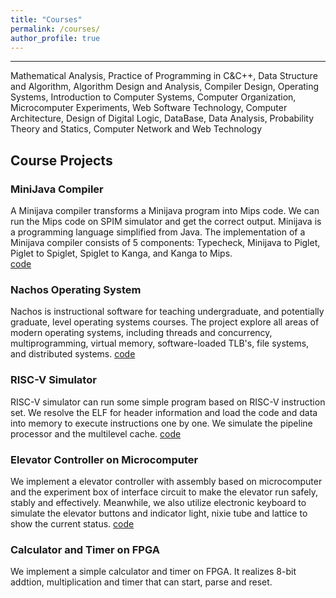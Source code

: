 ```yaml
---
title: "Courses"
permalink: /courses/
author_profile: true
---
```


**********

Mathematical Analysis, Practice of Programming in C&C++, Data Structure and Algorithm, Algorithm Design and Analysis, Compiler Design, Operating Systems, Introduction to Computer Systems, Computer Organization, Microcomputer Experiments, Web Software Technology, Computer Architecture, Design of Digital Logic, DataBase, Data Analysis, Probability Theory and Statics, Computer Network and Web Technology


## Course Projects

### MiniJava Compiler
A Minijava compiler transforms a Minijava program into Mips code. We can run the Mips code on SPIM simulator and get the correct output. Minijava is a programming language simplified from Java. The implementation of a Minijava compiler consists of 5 components: Typecheck, Minijava to Piglet, Piglet to Spiglet, Spiglet to Kanga, and Kanga to Mips.  
[code](https://github.com/Junshan-Wang/Minijava-Compiler)

### Nachos Operating System
Nachos is instructional software for teaching undergraduate, and potentially graduate, level operating systems courses. The project explore all areas of modern operating systems, including threads and concurrency, multiprogramming, virtual memory, software-loaded TLB's, file systems, and distributed systems.
[code](https://github.com/Junshan-Wang/Nachos-Operating-System)

### RISC-V Simulator
RISC-V simulator can run some simple program based on RISC-V instruction set. We resolve the ELF for header information and load the code and data into memory to execute instructions one by one. We simulate the pipeline processor and the multilevel cache.
[code](https://github.com/Junshan-Wang/RISC-V-Simulator)

### Elevator Controller on Microcomputer
We implement a elevator controller with assembly based on microcomputer and the experiment box of interface circuit to make the elevator run safely, stably and effectively. Meanwhile, we also utilize electronic keyboard to simulate the elevator buttons and indicator light, nixie tube and lattice to show the current status.
[code](https://github.com/Junshan-Wang/Elevator)

### Calculator and Timer on FPGA
We implement a simple calculator and timer on FPGA. It realizes 8-bit addtion, multiplication and timer that can start, parse and reset.

